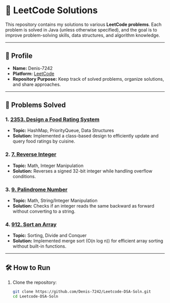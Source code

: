 # 🚀 LeetCode Solutions  

This repository contains my solutions to various **LeetCode problems**. Each problem is solved in Java (unless otherwise specified), and the goal is to improve problem-solving skills, data structures, and algorithm knowledge.  

---

## 📌 Profile  
- **Name:** Denis-7242  
- **Platform:** [LeetCode](https://leetcode.com/)  
- **Repository Purpose:** Keep track of solved problems, organize solutions, and share approaches.  

---

## 📂 Problems Solved  

### 1. [2353. Design a Food Rating System](https://leetcode.com/problems/design-a-food-rating-system/)  
- **Topic:** HashMap, PriorityQueue, Data Structures  
- **Solution:** Implemented a class-based design to efficiently update and query food ratings by cuisine.  

### 2. [7. Reverse Integer](https://leetcode.com/problems/reverse-integer/)  
- **Topic:** Math, Integer Manipulation  
- **Solution:** Reverses a signed 32-bit integer while handling overflow conditions.  

### 3. [9. Palindrome Number](https://leetcode.com/problems/palindrome-number/)  
- **Topic:** Math, String/Integer Manipulation  
- **Solution:** Checks if an integer reads the same backward as forward without converting to a string.  

### 4. [912. Sort an Array](https://leetcode.com/problems/sort-an-array/)  
- **Topic:** Sorting, Divide and Conquer  
- **Solution:** Implemented merge sort (O(n log n)) for efficient array sorting without built-in functions.  

---

## 🛠️ How to Run  
1. Clone the repository:  
   ```bash
   git clone https://github.com/Denis-7242/Leetcode-DSA-Soln.git
   cd Leetcode-DSA-Soln


